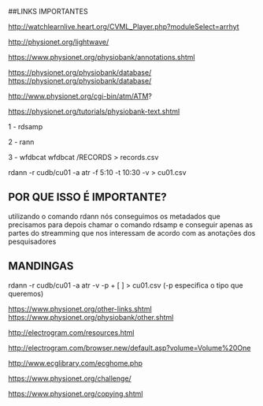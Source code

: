 ##LINKS IMPORTANTES

<!-- Biblioteca interativa cardivascular -->
http://watchlearnlive.heart.org/CVML_Player.php?moduleSelect=arrhyt

<!-- Ferramenta visual de visualização de ECGs -->
http://physionet.org/lightwave/

<!-- Detalhes de todos os significados das anotações e simbolos que aparecem nos arquivos baixados -->
https://www.physionet.org/physiobank/annotations.shtml

<!-- Detalhes gerais da universidade, do BD e dos arquivos contidos no BD -->
https://physionet.org/physiobank/database/
https://physionet.org/physiobank/database/<codigo do database>

<!-- Ferramenta visual de exportação -->
http://www.physionet.org/cgi-bin/atm/ATM?


<!-- Tutorial de donwload dos principais sinais e anotaçÕes do physionet em formatod de texto -->
https://physionet.org/tutorials/physiobank-text.shtml

1 - rdsamp
	<!-- Ferramenta utilizada para baixar os exemplos das bases de de dados -->

2 - rann
	<!-- Ferramenta utilizada para baixar as anotações dos experimentos,
	ou seja, ele mostra onde ocorreu eventos importantes nas amostras como as arritmias -->

3 - wfdbcat
	<!-- Ferramenta utilizada para baixar um arquivo que contém todos os nomes dos ECGs contidos naquele BD-->
	wfdbcat <codigo do database>/RECORDS > records.csv
	<!-- Baixa e salva em CSV -->

rdann -r cudb/cu01 -a atr -f 5:10 -t 10:30 -v > cu01.csv
<!-- esse comando vai pegar todas as anotações desse data set, entre um devido intervalo de tempo (-f ; -t), vai colocar os cabeçalhos do que é cada coluna (-v ), e vai colocar as anotações dos pesquisadores junto com o dataset (-a), por exemplo quando ocorre uma arritmia -->


## POR QUE ISSO É IMPORTANTE?
utilizando o comando rdann nós conseguimos os metadados que precisamos para depois chamar
o comando rdsamp e conseguir apenas as partes do streamming que nos interessam de acordo
com as anotações dos pesquisadores


## MANDINGAS
rdann -r cudb/cu01 -a atr -v -p + [ ] > cu01.csv (-p especifica o tipo que queremos)

<!-- Outrs links de outros recursos -->
https://www.physionet.org/other-links.shtml
https://www.physionet.org/physiobank/other.shtml

http://electrogram.com/resources.html

http://electrogram.com/browser.new/default.asp?volume=Volume%20One

http://www.ecglibrary.com/ecghome.php

<!-- Desafios de cardiologia do Physitonet/Computação -->
https://www.physionet.org/challenge/

<!-- Pilítica de cópia do Physionet -->
https://www.physionet.org/copying.shtml